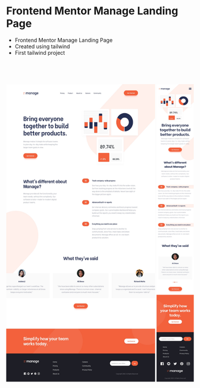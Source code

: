 # Frontend Mentor Manage Landing Page
- Frontend Mentor Manage Landing Page
- Created using tailwind
- First tailwind project



<p> &nbsp;</p>
<p> &nbsp;</p>
<p style="display:flex; justify-content:space-between;">
<img src="/Resources/manage-landing-page-master/design/desktop-design.jpg" alt="Website Preview" style="height: 800px; width:400px;"/>
<img src="/Resources/manage-landing-page-master/design/mobile-design.jpg" alt="Website Preview" style="height: 800px; width:100px;"/>
</p>
